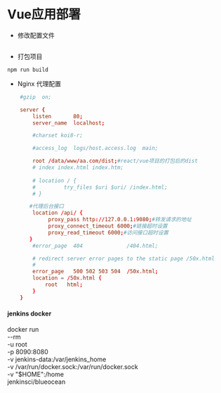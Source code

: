 Vue应用部署
==========
* 修改配置文件 
```

```
* 打包项目
 ```
 npm run build
 ```
* Nginx 代理配置
```conf
    #gzip  on;

    server {
        listen       80;
        server_name  localhost;

        #charset koi8-r;

        #access_log  logs/host.access.log  main;

        root /data/www/aa.com/dist;#react/vue项目的打包后的dist
        # index index.html index.htm;
 
        # location / {
        #         try_files $uri $uri/ /index.html;
        # }

       #代理后台接口
        location /api/ {
             proxy_pass http://127.0.0.1:9080;#转发请求的地址
             proxy_connect_timeout 6000;#链接超时设置
             proxy_read_timeout 6000;#访问接口超时设置
       }
        #error_page  404              /404.html;

        # redirect server error pages to the static page /50x.html
        #
        error_page   500 502 503 504  /50x.html;
        location = /50x.html {
            root   html;
        }
    }
```



#### jenkins docker
docker run \
  --rm \
  -u root \
  -p 8090:8080 \
  -v jenkins-data:/var/jenkins_home \
  -v /var/run/docker.sock:/var/run/docker.sock \
  -v "$HOME":/home \
  jenkinsci/blueocean